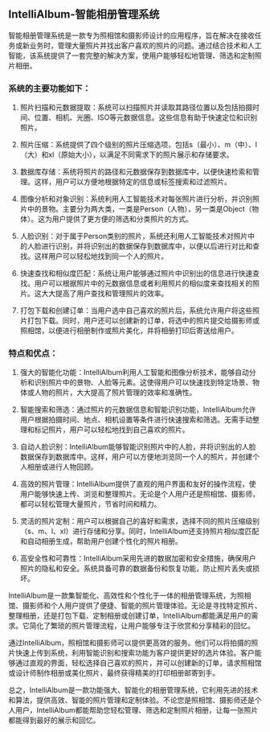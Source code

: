 ## IntelliAlbum-智能相册管理系统


智能相册管理系统是一款专为照相馆和摄影师设计的应用程序，旨在解决在接收任务或新业务时，管理大量照片并找出客户喜欢的照片的问题。通过结合技术和人工智能，该系统提供了一套完整的解决方案，使用户能够轻松地管理、筛选和定制照片相册。

### 系统的主要功能如下：

1. 照片扫描和元数据提取：系统可以扫描照片并读取其路径位置以及包括拍摄时间、位置、相机、光圈、ISO等元数据信息。这些信息有助于快速定位和识别照片。

2. 照片压缩：系统提供了四个级别的照片压缩选项，包括s（最小）、m（中）、l（大）和xl（原始大小），以满足不同需求下的照片展示和存储要求。

3. 数据库存储：系统将照片的路径和元数据保存到数据库中，以便快速检索和管理。这样，用户可以方便地根据特定的信息或标签搜索和过滤照片。

4. 图像分析和对象识别：系统利用人工智能技术对每张照片进行分析，并识别照片中的景物。主要分为两大类，一类是Person（人物），另一类是Object（物体）。这为用户提供了更方便的筛选和分类照片的方式。

5. 人脸识别：对于属于Person类别的照片，系统还利用人工智能技术对照片中的人脸进行识别，并将识别出的数据保存到数据库中，以便以后进行对比和查找。这样用户可以轻松地找到同一个人的照片。

6. 快速查找和相似度匹配：系统让用户能够通过照片中识别出的信息进行快速查找。用户可以根据照片中的元数据信息或者利用照片的相似度来查找相关的照片。这大大提高了用户查找和管理照片的效率。

7. 打包下载和创建订单：当用户选中自己喜欢的照片后，系统允许用户将这些照片打包下载。同时，用户还可以创建新的订单，将选中的照片提交给摄影师或照相馆，以便进行相册制作或照片美化，并将相册打印后寄送给用户。



### 特点和优点：
1. 强大的智能化功能：IntelliAlbum利用人工智能和图像分析技术，能够自动分析和识别照片中的景物、人脸等元素。这使得用户可以快速找到特定场景、物体或人物的照片，大大提高了照片管理的效率和准确性。

2. 智能搜索和筛选：通过照片的元数据信息和智能识别功能，IntelliAlbum允许用户根据拍摄时间、地点、相机设置等条件进行快速搜索和筛选。无需手动整理和标记照片，用户可以轻松地找到自己喜欢的照片。

3. 自动人脸识别：IntelliAlbum能够智能识别照片中的人脸，并将识别出的人脸数据保存到数据库中。这样，用户可以方便地浏览同一个人的照片，并创建个人相册或进行人物回顾。

4. 高效的照片管理：IntelliAlbum提供了直观的用户界面和友好的操作流程，使用户能够快速上传、浏览和整理照片。无论是个人用户还是照相馆、摄影师，都可以轻松管理大量照片，节省时间和精力。

5. 灵活的照片定制：用户可以根据自己的喜好和需求，选择不同的照片压缩级别（s、m、l、xl）进行存储和分享。同时，IntelliAlbum还支持照片相似度匹配和自动相册生成，帮助用户创建个性化的照片相册。

6. 高安全性和可靠性：IntelliAlbum采用先进的数据加密和安全措施，确保用户照片的隐私和安全。系统具备可靠的数据备份和恢复功能，防止照片丢失或损坏。

IntelliAlbum是一款集智能化、高效性和个性化于一体的相册管理系统，为照相馆、摄影师和个人用户提供了便捷、智能的照片管理体验。无论是寻找特定照片、整理相册，还是打包下载、定制相册或创建订单，IntelliAlbum都能满足用户的需求。它简化了繁琐的照片管理流程，让用户能够专注于欣赏和分享精彩的回忆。

通过IntelliAlbum，照相馆和摄影师可以提供更高效的服务。他们可以将拍摄的照片快速上传到系统，利用智能识别和搜索功能为客户提供更好的选片体验。客户能够通过直观的界面，轻松选择自己喜欢的照片，并可以创建新的订单，请求照相馆或设计师制作相册或美化照片，最终获得精美的打印相册邮寄到手。

总之，IntelliAlbum是一款功能强大、智能化的相册管理系统，它利用先进的技术和算法，提供高效、智能的照片管理和定制体验。不论您是照相馆、摄影师还是个人用户，IntelliAlbum都能帮助您轻松管理、筛选和定制照片相册，让每一张照片都能得到最好的展示和回忆。
